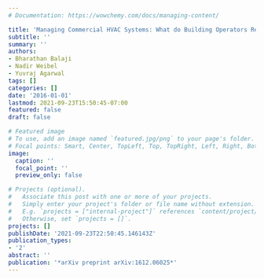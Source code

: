 ```yaml
---
# Documentation: https://wowchemy.com/docs/managing-content/

title: 'Managing Commercial HVAC Systems: What do Building Operators Really Need?'
subtitle: ''
summary: ''
authors:
- Bharathan Balaji
- Nadir Weibel
- Yuvraj Agarwal
tags: []
categories: []
date: '2016-01-01'
lastmod: 2021-09-23T15:50:45-07:00
featured: false
draft: false

# Featured image
# To use, add an image named `featured.jpg/png` to your page's folder.
# Focal points: Smart, Center, TopLeft, Top, TopRight, Left, Right, BottomLeft, Bottom, BottomRight.
image:
  caption: ''
  focal_point: ''
  preview_only: false

# Projects (optional).
#   Associate this post with one or more of your projects.
#   Simply enter your project's folder or file name without extension.
#   E.g. `projects = ["internal-project"]` references `content/project/deep-learning/index.md`.
#   Otherwise, set `projects = []`.
projects: []
publishDate: '2021-09-23T22:50:45.146143Z'
publication_types:
- '2'
abstract: ''
publication: '*arXiv preprint arXiv:1612.06025*'
---
```

